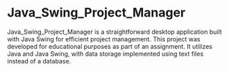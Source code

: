 # Java_Swing_Project_Manager
Java_Swing_Project_Manager is a straightforward desktop application built with Java Swing for efficient project management. This project was developed for educational purposes as part of an assignment. It utilizes Java and Java Swing, with data storage implemented using text files instead of a database.
